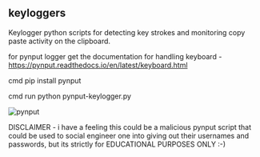## keyloggers
Keylogger python scripts for detecting key strokes and monitoring copy paste activity on the clipboard.

for pynput logger
 get the documentation for handling keyboard - https://pynput.readthedocs.io/en/latest/keyboard.html
 
 cmd pip install pynput
 
 cmd run python pynput-keylogger.py
 
 ![pynput](https://user-images.githubusercontent.com/61822296/189190866-5c35e37f-96d7-4206-8127-2aaf92fb0d32.png)
 
 DISCLAIMER - i have a feeling this could be a malicious pynput script that could be used to social engineer one into giving out their usernames and passwords, but its 
 strictly for EDUCATIONAL PURPOSES ONLY :-) 
 
 
